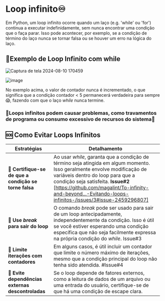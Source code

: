 # Loop infinito♾

Em Python, um loop infinito ocorre quando  um laço (e.g. 'while' ou 'for') continua a executar indefinidamente, sem nunca encontrar uma condição que o faça parar. Isso pode acontecer, por exemplo, se a condição de término do laço nunca se tornar falsa ou se houver um erro na lógica do laço. 

## 📌Exemplo de Loop Infinito com while
![Captura de tela 2024-08-10 170459](https://github.com/user-attachments/assets/64045260-3d5e-49a7-b0de-8958db31d857)

![image](https://github.com/user-attachments/assets/35b861eb-a2d9-4442-97b9-71da089206e2)

No exemplo acima, o valor de contador nunca é incrementado, o que significa que a condição contador < 5 permanecerá verdadeira para sempre😱, fazendo com que o laço _while_ nunca termine.

### 🚨Loops infinitos podem causar problemas, como travamentos de programa ou consumo excessivo de recursos do sistema🚨

## 🆘 Como Evitar Loops Infinitos
| Estratégias    | Detalhamento |
| ------ | ---------|
🧩 **Certifique-se de que a condição se torne falsa**| Ao usar _while_, garanta que a condição de término seja atingida em algum momento. Isso geralmente envolve modificação de variáveis dentro do loop para que a condição seja satisfeita. **Issue#2** [https://github.com/magalint/To-infinity-and-beyond...-Evitando-loops-infinitos-/issues/3#issue-2459296807]|
🧩 **Use _break_ para sair do loop** | O comando _break_ pode ser usado para sair de um loop antecipadamente, independentemente da condição. Isso é útil se você estiver esperando uma condição específica que não seja facilmente expressa na própria condição do _while_. Issue#3 |
🧩 **Limite iterações com contadores** | Em alguns casos, é útil incluir um contador que limite o número máximo de iterações, mesmo que a condição principal do loop não tenha sido atendida. #Issue#4|
🧩 **Evite dependências externas descontroladas** | Se o loop depende de fatores externos, como a leitura de dados de um arquivo ou uma entrada do usuário, certifique-se de que há uma condição de escape clara.




